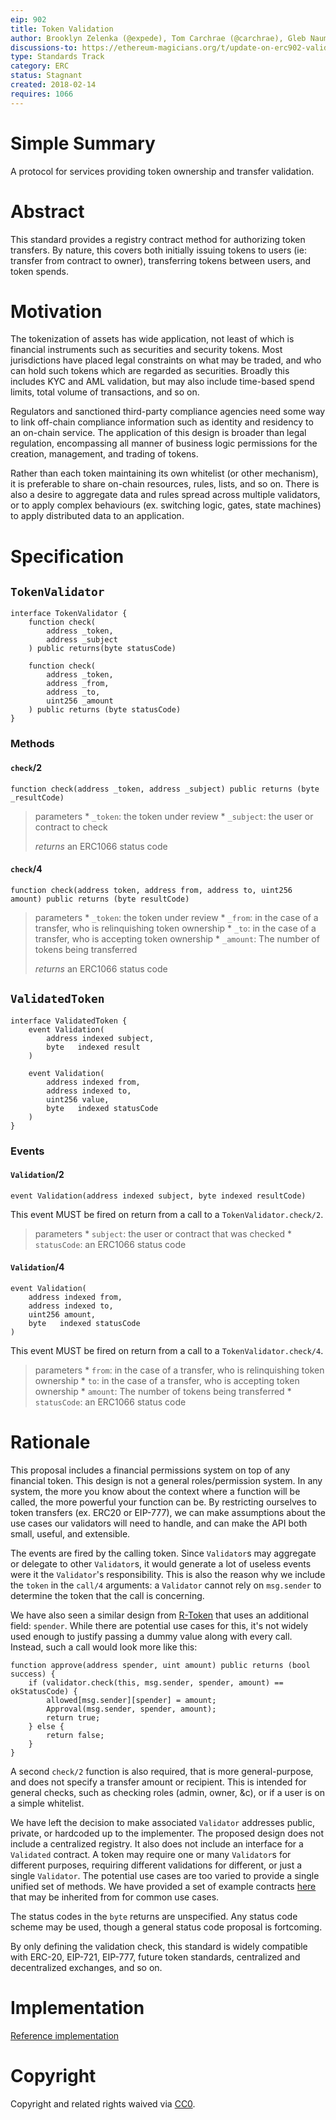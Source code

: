 ```yaml
---
eip: 902
title: Token Validation
author: Brooklyn Zelenka (@expede), Tom Carchrae (@carchrae), Gleb Naumenko (@naumenkogs)
discussions-to: https://ethereum-magicians.org/t/update-on-erc902-validated-token/1639
type: Standards Track
category: ERC
status: Stagnant
created: 2018-02-14
requires: 1066
---
```


# Simple Summary
A protocol for services providing token ownership and transfer validation.

# Abstract
This standard provides a registry contract method for authorizing token transfers. By nature, this covers both initially issuing tokens to users (ie: transfer from contract to owner), transferring tokens between users, and token spends.

# Motivation
The tokenization of assets has wide application, not least of which is financial instruments such as securities and security tokens. Most jurisdictions have placed legal constraints on what may be traded, and who can hold such tokens which are regarded as securities. Broadly this includes KYC and AML validation, but may also include time-based spend limits, total volume of transactions, and so on.

Regulators and sanctioned third-party compliance agencies need some way to link off-chain compliance information such as identity and residency to an on-chain service. The application of this design is broader than legal regulation, encompassing all manner of business logic permissions for the creation, management, and trading of tokens.

Rather than each token maintaining its own whitelist (or other mechanism), it is preferable to share on-chain resources, rules, lists, and so on. There is also a desire to aggregate data and rules spread across multiple validators, or to apply complex behaviours (ex. switching logic, gates, state machines) to apply distributed data to an application.

# Specification

## `TokenValidator`

```solidity
interface TokenValidator {
    function check(
        address _token,
        address _subject
    ) public returns(byte statusCode)

    function check(
        address _token,
        address _from,
        address _to,
        uint256 _amount
    ) public returns (byte statusCode)
}
```

### Methods

#### `check`/2

`function check(address _token, address _subject) public returns (byte _resultCode)`

> parameters * `_token`: the token under review * `_subject`: the user or contract to check
>
> *returns* an ERC1066 status code

#### `check`/4

`function check(address token, address from, address to, uint256 amount) public returns (byte resultCode)`

> parameters * `_token`: the token under review * `_from`: in the case of a transfer, who is relinquishing token ownership * `_to`: in the case of a transfer, who is accepting token ownership * `_amount`: The number of tokens being transferred
>
> *returns* an ERC1066 status code

## `ValidatedToken`

```solidity
interface ValidatedToken {
    event Validation(
        address indexed subject,
        byte   indexed result
    )

    event Validation(
        address indexed from,
        address indexed to,
        uint256 value,
        byte   indexed statusCode
    )
}
```

### Events

#### `Validation`/2

`event Validation(address indexed subject, byte indexed resultCode)`

This event MUST be fired on return from a call to a `TokenValidator.check/2`.

> parameters * `subject`: the user or contract that was checked * `statusCode`: an ERC1066 status code


#### `Validation`/4

```solidity
event Validation(
    address indexed from,
    address indexed to,
    uint256 amount,
    byte   indexed statusCode
)
```

This event MUST be fired on return from a call to a `TokenValidator.check/4`.

> parameters * `from`: in the case of a transfer, who is relinquishing token ownership * `to`: in the case of a transfer, who is accepting token ownership * `amount`: The number of tokens being transferred * `statusCode`: an ERC1066 status code

# Rationale

This proposal includes a financial permissions system on top of any financial token. This design is not a general roles/permission system. In any system, the more you know about the context where a function will be called, the more powerful your function can be. By restricting ourselves to token transfers (ex. ERC20 or EIP-777), we can make assumptions about the use cases our validators will need to handle, and can make the API both small, useful, and extensible.

The events are fired by the calling token. Since `Validator`s may aggregate or delegate to other `Validator`s, it would generate a lot of useless events were it the `Validator`'s responsibility. This is also the reason why we include the `token` in the `call/4` arguments: a `Validator` cannot rely on `msg.sender` to determine the token that the call is concerning.

We have also seen a similar design from [R-Token](https://github.com/harborhq/r-token) that uses an additional field: `spender`. While there are potential use cases for this, it's not widely used enough to justify passing a dummy value along with every call. Instead, such a call would look more like this:

```solidity
function approve(address spender, uint amount) public returns (bool success) {
    if (validator.check(this, msg.sender, spender, amount) == okStatusCode) {
        allowed[msg.sender][spender] = amount;
        Approval(msg.sender, spender, amount);
        return true;
    } else {
        return false;
    }
}
```

A second `check/2` function is also required, that is more general-purpose, and does not specify a transfer amount or recipient. This is intended for general checks, such as checking roles (admin, owner, &c), or if a user is on a simple whitelist.

We have left the decision to make associated `Validator` addresses public, private, or hardcoded up to the implementer. The proposed design does not include a centralized registry. It also does not include an interface for a `Validated` contract. A token may require one or many `Validator`s for different purposes, requiring different validations for different, or just a single `Validator`. The potential use cases are too varied to provide a single unified set of methods. We have provided a set of example contracts [here](https://github.com/Finhaven/ValidatedToken/) that may be inherited from for common use cases.

The status codes in the `byte` returns are unspecified. Any status code scheme may be used, though a general status code proposal is fortcoming.

By only defining the validation check, this standard is widely compatible with ERC-20, EIP-721, EIP-777, future token standards, centralized and decentralized exchanges, and so on.

# Implementation
[Reference implementation](https://github.com/expede/validated-token/)

# Copyright
Copyright and related rights waived via [CC0](../LICENSE.md).
